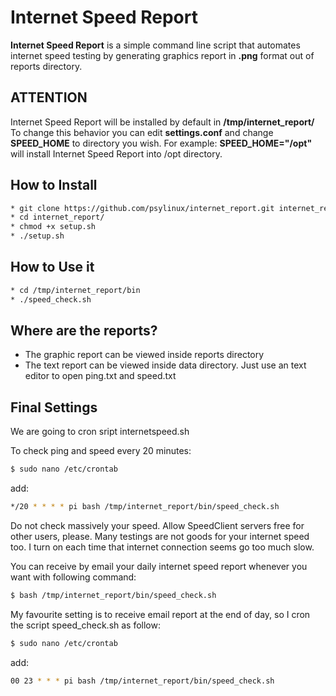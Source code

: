 # Internet Speed Report
**Internet Speed Report** is a simple command line script that automates internet speed testing by generating graphics report in **.png** format out of reports directory.

## ATTENTION
Internet Speed Report will be installed by default in **/tmp/internet_report/**
To change this behavior you can edit **settings.conf** and change **SPEED_HOME** to directory you wish. For example:
**SPEED_HOME="/opt"** will install Internet Speed Report into /opt directory.

## How to Install
```bash
* git clone https://github.com/psylinux/internet_report.git internet_report
* cd internet_report/
* chmod +x setup.sh
* ./setup.sh
```

## How to Use it
```bash
* cd /tmp/internet_report/bin
* ./speed_check.sh
```

## Where are the reports?
* The graphic report can be viewed inside reports directory
* The text report can be viewed inside data directory. Just use an text editor to open ping.txt and speed.txt

## Final Settings
We are going to cron sript internetspeed.sh

To check ping and speed every 20 minutes:
```bash
$ sudo nano /etc/crontab
```
add:
```bash
*/20 * * * * pi bash /tmp/internet_report/bin/speed_check.sh
````

Do not check massively your speed. Allow SpeedClient servers free for other users, please.
Many testings are not goods for your internet speed too. I turn on each time that internet connection seems go too much slow.

You can receive by email your daily internet speed report whenever you want with following command:
```bash
$ bash /tmp/internet_report/bin/speed_check.sh
```

My favourite setting is to receive email report at the end of day, so I cron the script speed_check.sh as follow:
```bash
$ sudo nano /etc/crontab
```

add:
```bash
00 23 * * * pi bash /tmp/internet_report/bin/speed_check.sh
```
